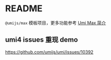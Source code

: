 # README

`@umijs/max` 模板项目，更多功能参考 [Umi Max 简介](https://umijs.org/docs/max/introduce)

## umi4 issues 重现 demo 
https://github.com/umijs/umi/issues/10392
